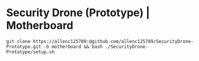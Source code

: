# Security Drone (Prototype) | Motherboard

`git clone https://allenc125789:@github.com/allenc125789/SecurityDrone-Prototype.git -b motherboard && bash ./SecurityDrone-Prototype/setup.sh`
